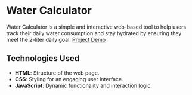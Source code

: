 # Water Calculator

Water Calculator is a simple and interactive web-based tool to help users track their daily water consumption and stay hydrated by ensuring they meet the 2-liter daily goal.
 [Project Demo]([URL](https://abdulrahman-mohamed-amin.github.io/Water-Calculator/))

## Technologies Used
- **HTML**: Structure of the web page.
- **CSS**: Styling for an engaging user interface.
- **JavaScript**: Dynamic functionality and interaction logic.
